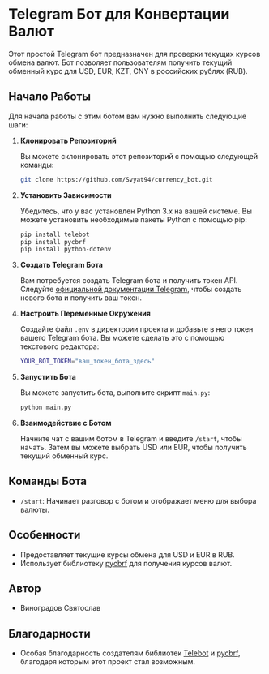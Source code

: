 # Telegram Бот для Конвертации Валют

Этот простой Telegram бот предназначен для проверки текущих курсов обмена валют. Бот позволяет пользователям получить текущий обменный курс для USD, EUR, KZT, CNY в российских рублях (RUB).

## Начало Работы

Для начала работы с этим ботом вам нужно выполнить следующие шаги:

1. **Клонировать Репозиторий**

   Вы можете склонировать этот репозиторий с помощью следующей команды:

   ```bash
   git clone https://github.com/Svyat94/currency_bot.git
   ```

2. **Установить Зависимости**

   Убедитесь, что у вас установлен Python 3.x на вашей системе. Вы можете установить необходимые пакеты Python с помощью pip:

   ```bash
   pip install telebot
   pip install pycbrf
   pip install python-dotenv
   ```

3. **Создать Telegram Бота**

   Вам потребуется создать Telegram бота и получить токен API. Следуйте [официальной документации Telegram](https://core.telegram.org/bots#botfather), чтобы создать нового бота и получить ваш токен.

4. **Настроить Переменные Окружения**

   Создайте файл `.env` в директории проекта и добавьте в него токен вашего Telegram бота. Вы можете сделать это с помощью текстового редактора:

   ```bash
   YOUR_BOT_TOKEN="ваш_токен_бота_здесь"
   ```

5. **Запустить Бота**

   Вы можете запустить бота, выполните скрипт `main.py`:

   ```bash
   python main.py
   ```

6. **Взаимодействие с Ботом**

   Начните чат с вашим ботом в Telegram и введите `/start`, чтобы начать. Затем вы можете выбрать USD или EUR, чтобы получить текущий обменный курс.

## Команды Бота

- `/start`: Начинает разговор с ботом и отображает меню для выбора валюты.

## Особенности

- Предоставляет текущие курсы обмена для USD и EUR в RUB.
- Использует библиотеку [pycbrf](https://pypi.org/project/pycbrf/) для получения курсов валют.

## Автор

- Виноградов Святослав

## Благодарности

- Особая благодарность создателям библиотек [Telebot](https://github.com/eternnoir/pyTelegramBotAPI) и [pycbrf](https://pypi.org/project/pycbrf/), благодаря которым этот проект стал возможным.
